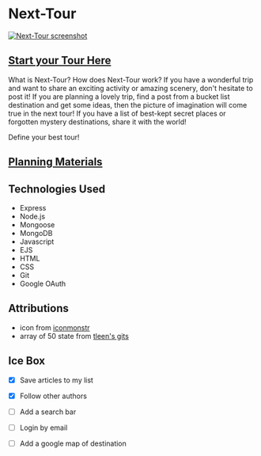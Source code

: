 # Next-Tour

[![Next-Tour screenshot](https://i.postimg.cc/KYdVj80r/image.png)](https://postimg.cc/jW4vkt0L)

## [Start your Tour Here](https://next-tour.fly.dev/)

What is Next-Tour? How does Next-Tour work? 
If you have a wonderful trip and want to share an exciting activity or amazing scenery, don't hesitate to post it!
If you are planning a lovely trip, find a post from a bucket list destination and get some ideas, then the picture of imagination will come true in the next tour! 
If you have a list of best-kept secret places or forgotten mystery destinations, share it with the world!

Define your best tour!

## [Planning Materials](https://trello.com/b/B9tsw0kp/next-tour)

## Technologies Used
* Express
* Node.js
* Mongoose
* MongoDB
* Javascript
* EJS
* HTML
* CSS
* Git
* Google OAuth

## Attributions
* icon from [iconmonstr](https://iconmonstr.com/airport-7-svg/)
* array of 50 state from [tleen's gits](https://gist.github.com/tleen/6299431)

## Ice Box
- [x] Save articles to my list
- [x] Follow other authors
- [ ] Add a search bar
- [ ] Login by email
- [ ] Add a google map of destination


